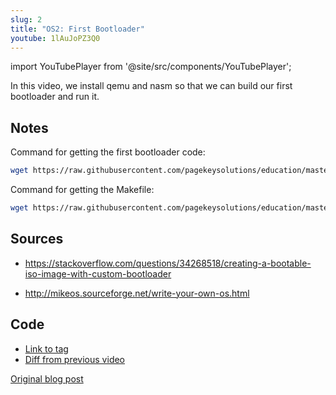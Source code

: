 ```yaml
---
slug: 2
title: "OS2: First Bootloader"
youtube: 1lAuJoPZ3Q0
---
```


import YouTubePlayer from '@site/src/components/YouTubePlayer';

<YouTubePlayer youtubeLink={frontmatter.youtube} />

In this video, we install qemu and nasm so that we can build our first bootloader and run it.

<!--truncate-->

## Notes

Command for getting the first bootloader code:

```bash
wget https://raw.githubusercontent.com/pagekeysolutions/education/master/OS/video2/first.asm
```

Command for getting the Makefile:

```bash
wget https://raw.githubusercontent.com/pagekeysolutions/education/master/OS/video2/Makefile
```

## Sources

* <https://stackoverflow.com/questions/34268518/creating-a-bootable-iso-image-with-custom-bootloader>

* <http://mikeos.sourceforge.net/write-your-own-os.html>

## Code

- [Link to tag](https://github.com/pagekeysolutions/pkos/releases/tag/vid%2Fos002)
- [Diff from previous video](https://github.com/pagekeysolutions/pkos/compare/vid/os001..vid/os002)

[Original blog post](/blog/pkos/2-first-bootloader)